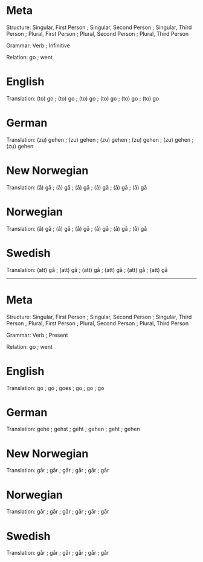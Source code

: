 Meta
====

Structure: Singular, First Person ; Singular, Second Person ; Singular, Third Person ;
           Plural, First Person   ; Plural, Second Person   ; Plural, Third Person

Grammar:   Verb ; Infinitive

Relation:  go ; went



English
=======

Translation: (to) go ; (to) go ; (to) go ;
             (to) go ; (to) go ; (to) go



German
======

Translation: (zu) gehen ; (zu) gehen ; (zu) gehen ;
             (zu) gehen ; (zu) gehen ; (zu) gehen



New Norwegian
=============

Translation: (å) gå ; (å) gå ; (å) gå ;
             (å) gå ; (å) gå ; (å) gå



Norwegian
=========

Translation: (å) gå ; (å) gå ; (å) gå ;
             (å) gå ; (å) gå ; (å) gå



Swedish
=======

Translation: (att) gå ; (att) gå ; (att) gå ;
             (att) gå ; (att) gå ; (att) gå



--------------------------------------------------------------------------------

Meta
====

Structure: Singular, First Person ; Singular, Second Person ; Singular, Third Person ;
           Plural, First Person   ; Plural, Second Person   ; Plural, Third Person

Grammar:   Verb ; Present

Relation:  go ; went



English
=======

Translation: go ; go ; goes ;
             go ; go ; go



German
======

Translation: gehe  ; gehst ; geht  ;
             gehen ; geht  ; gehen



New Norwegian
=============

Translation: går ; går ; går ;
             går ; går ; går



Norwegian
=========

Translation: går ; går ; går ;
             går ; går ; går



Swedish
=======

Translation: går ; går ; går ;
             går ; går ; går
